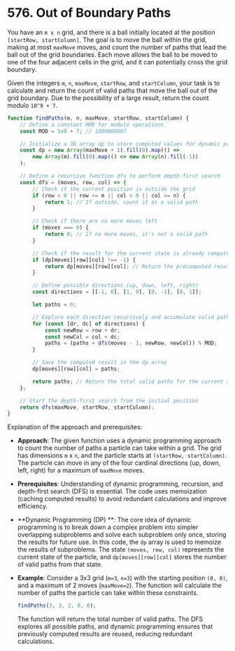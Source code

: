
# 576. Out of Boundary Paths
You have an `m x n` grid, and there is a ball initially located at the position `[startRow, startColumn]`. The goal is to move the ball within the grid, making at most `maxMove` moves, and count the number of paths that lead the ball out of the grid boundaries. Each move allows the ball to be moved to one of the four adjacent cells in the grid, and it can potentially cross the grid boundary.

Given the integers `m`, `n`, `maxMove`, `startRow`, and `startColumn`, your task is to calculate and return the count of valid paths that move the ball out of the grid boundary. Due to the possibility of a large result, return the count modulo `10^9 + 7`.


```javascript
function findPaths(m, n, maxMove, startRow, startColumn) {
    // Define a constant MOD for modulo operations
    const MOD = 1e9 + 7; // 1000000007

    // Initialize a 3D array dp to store computed values for dynamic programming
    const dp = new Array(maxMove + 1).fill(0).map(() =>
        new Array(m).fill(0).map(() => new Array(n).fill(-1))
    );

    // Define a recursive function dfs to perform depth-first search
    const dfs = (moves, row, col) => {
        // Check if the current position is outside the grid
        if (row < 0 || row >= m || col < 0 || col >= n) {
            return 1; // If outside, count it as a valid path
        }

        // Check if there are no more moves left
        if (moves === 0) {
            return 0; // If no more moves, it's not a valid path
        }

        // Check if the result for the current state is already computed
        if (dp[moves][row][col] !== -1) {
            return dp[moves][row][col]; // Return the precomputed result
        }

        // Define possible directions (up, down, left, right)
        const directions = [[-1, 0], [1, 0], [0, -1], [0, 1]];

        let paths = 0;

        // Explore each direction recursively and accumulate valid paths
        for (const [dr, dc] of directions) {
            const newRow = row + dr;
            const newCol = col + dc;
            paths = (paths + dfs(moves - 1, newRow, newCol)) % MOD;
        }

        // Save the computed result in the dp array
        dp[moves][row][col] = paths;

        return paths; // Return the total valid paths for the current state
    };

    // Start the depth-first search from the initial position
    return dfs(maxMove, startRow, startColumn);
}
```

Explanation of the approach and prerequisites:

- **Approach**: The given function uses a dynamic programming approach to count the number of paths a particle can take within a grid. The grid has dimensions `m` x `n`, and the particle starts at `(startRow, startColumn)`. The particle can move in any of the four cardinal directions (up, down, left, right) for a maximum of `maxMove` moves.

- **Prerequisites**: Understanding of dynamic programming, recursion, and depth-first search (DFS) is essential. The code uses memoization (caching computed results) to avoid redundant calculations and improve efficiency.

- **Dynamic Programming (DP) **: The core idea of dynamic programming is to break down a complex problem into simpler overlapping subproblems and solve each subproblem only once, storing the results for future use. In this code, the `dp` array is used to memoize the results of subproblems. The state `(moves, row, col)` represents the current state of the particle, and `dp[moves][row][col]` stores the number of valid paths from that state.

- **Example**: Consider a 3x3 grid (`m=3`, `n=3`) with the starting position `(0, 0)`, and a maximum of 2 moves (`maxMove=2`). The function will calculate the number of paths the particle can take within these constraints.

    ```javascript
    findPaths(3, 3, 2, 0, 0);
    ```

    The function will return the total number of valid paths. The DFS explores all possible paths, and dynamic programming ensures that previously computed results are reused, reducing redundant calculations.
